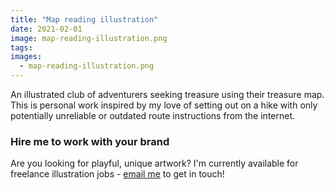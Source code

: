 ```yaml
---
title: "Map reading illustration"
date: 2021-02-01
image: map-reading-illustration.png
tags:
images:
  - map-reading-illustration.png
---
```


An illustrated club of adventurers seeking treasure using their treasure map. This is personal work inspired by my love of setting out on a hike with only potentially unreliable or outdated route instructions from the internet.

### Hire me to work with your brand
Are you looking for playful, unique artwork? I'm currently available for freelance illustration jobs - [email me](mailto:vicky@vickyhughes.co.uk) to get in touch!